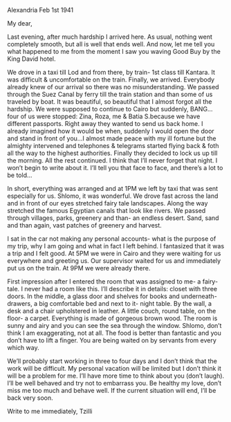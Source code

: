 Alexandria Feb 1st 1941

My dear,

Last evening, after much hardship I arrived here. As usual, nothing went completely smooth, but all is well that ends well.
And now, let me tell you what happened to me from the moment I saw you waving Good Buy by the King David hotel.

We drove in a taxi till Lod and from there, by train- 1st class till Kantara. It was difficult & uncomfortable on the train. Finally, we arrived. Everybody already knew of our arrival so there was no misunderstanding. We passed through the Suez Canal by ferry till the train station and than some of us traveled by boat. It was beautiful, so beautiful that I almost forgot all the hardship. We were supposed to continue to Cairo but suddenly, BANG… four of us were stopped: Zina, Roza, me & Batia S.because we have different passports. Right away they wanted to send us back home. I already imagined how it would be when, suddenly I would open the door and stand in front of you…I almost made peace with my ill fortune but the almighty intervened and telephones & telegrams started flying back & foth all the way to the highest authorities. Finally they decided to lock us up till the morning. All the rest continued. I think that I’ll never forget that night. I won’t begin to write about it. I’ll tell you that face to face, and there’s a lot to be told…

In short, everything was arranged and at 1PM we left by taxi that was sent especially for us.
Shlomo, it was wonderful. We drove fast across the land and in front of our eyes stretched fairy tale landscapes. Along the way stretched the famous Egyptian canals that look like rivers. We passed through villages, parks, greenery and than- an endless desert. Sand, sand and than again, vast patches of greenery and harvest.

I sat in the car not making any personal accounts- what is the purpose of my trip, why I am going and what in fact I left behind. I fantasized that it was a trip and I felt good.
At 5PM we were in Cairo and they were waiting for us everywhere and greeting us. Our supervisor waited for us and immediately put us on the train. At 9PM we were already there.

First impression after I entered the room that was assigned to me- a fairy- tale. I never had a room like this. I’ll describe it in details: closet with three doors. In the middle, a glass door and shelves for books and underneath- drawers, a big comfortable bed and next to it- night table. By the wall, a desk and a chair upholstered in leather. A little couch, round table, on the floor- a carpet. Everything is made of gorgeous brown wood. The room is sunny and airy and you can see the sea through the window. Shlomo, don’t think I am exaggerating, not at all. The food is better than fantastic and you don’t have to lift a finger. You are being waited on by servants from every which way.

We’ll probably start working in three to four days and I don’t think that the work will be difficult. My personal vacation will be limited but I don’t think it will be a problem for me. I’ll have more time to think about you (don’t laugh). I’ll be well behaved and try not to embarrass you.
Be healthy my love, don’t miss me too much and behave well. If the current situation will end, I’ll be back very soon.

Write to me immediately,              Tzilli